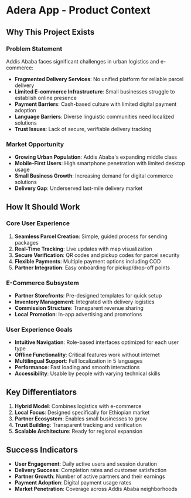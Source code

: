 # Adera App - Product Context

## Why This Project Exists

### Problem Statement
Addis Ababa faces significant challenges in urban logistics and e-commerce:
- **Fragmented Delivery Services**: No unified platform for reliable parcel delivery
- **Limited E-commerce Infrastructure**: Small businesses struggle to establish online presence
- **Payment Barriers**: Cash-based culture with limited digital payment adoption
- **Language Barriers**: Diverse linguistic communities need localized solutions
- **Trust Issues**: Lack of secure, verifiable delivery tracking

### Market Opportunity
- **Growing Urban Population**: Addis Ababa's expanding middle class
- **Mobile-First Users**: High smartphone penetration with limited desktop usage
- **Small Business Growth**: Increasing demand for digital commerce solutions
- **Delivery Gap**: Underserved last-mile delivery market

## How It Should Work

### Core User Experience
1. **Seamless Parcel Creation**: Simple, guided process for sending packages
2. **Real-Time Tracking**: Live updates with map visualization
3. **Secure Verification**: QR codes and pickup codes for parcel security
4. **Flexible Payments**: Multiple payment options including COD
5. **Partner Integration**: Easy onboarding for pickup/drop-off points

### E-Commerce Subsystem
- **Partner Storefronts**: Pre-designed templates for quick setup
- **Inventory Management**: Integrated with delivery logistics
- **Commission Structure**: Transparent revenue sharing
- **Local Promotion**: In-app advertising and promotions

### User Experience Goals
- **Intuitive Navigation**: Role-based interfaces optimized for each user type
- **Offline Functionality**: Critical features work without internet
- **Multilingual Support**: Full localization in 5 languages
- **Performance**: Fast loading and smooth interactions
- **Accessibility**: Usable by people with varying technical skills

## Key Differentiators
1. **Hybrid Model**: Combines logistics with e-commerce
2. **Local Focus**: Designed specifically for Ethiopian market
3. **Partner Ecosystem**: Enables small businesses to grow
4. **Trust Building**: Transparent tracking and verification
5. **Scalable Architecture**: Ready for regional expansion

## Success Indicators
- **User Engagement**: Daily active users and session duration
- **Delivery Success**: Completion rates and customer satisfaction
- **Partner Growth**: Number of active partners and their earnings
- **Payment Adoption**: Digital payment usage rates
- **Market Penetration**: Coverage across Addis Ababa neighborhoods 